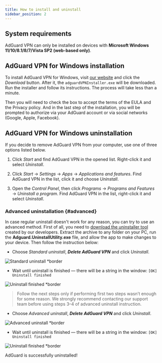 ```yaml
---
title: How to install and uninstall
sidebar_position: 2
---
```


## System requirements

AdGuard VPN can only be installed on devices with **Microsoft Windows 11/10/8.1/8/7/Vista SP2 (web-based only)**.

## AdGuard VPN for Windows installation

To install AdGuard VPN for Windows, visit [our website](https://adguard-vpn.com/welcome.html) and click the *Download* button. After it, the `adguardVPNInstaller.exe` will be downloaded. Run the installer and follow its instructions. The process will take less than a minute.

Then you will need to check the box to accept the terms of the EULA and the Privacy policy. And in the last step of the installation, you will be prompted to authorize via your AdGuard account or via social networks (Google, Apple, Facebook).

## AdGuard VPN for Windows uninstallation

If you decide to remove AdGuard VPN from your computer, use one of three options listed below.

1. Click *Start* and find AdGuard VPN in the opened list. Right-click it and select *Uninstall*.

2. Click *Start* → *Settings* → *Apps* → *Applications and features*. Find AdGuard VPN in the list, click it and choose *Uninstall*.

3. Open the *Control Panel*, then click *Programs* → *Programs and Features* → *Uninstall a program*. Find AdGuard VPN in the list, right-click it and select *Uninstall*.

### Advanced uninstallation {#advanced}

In case regular uninstall doesn't work for any reason, you can try to use an advanced method. First of all, you need to [download the uninstaller tool](https://cdn.adtidy.org/distr/windows/Uninstall_Utility.zip) created by our developers. Extract the archive to any folder on your PC, run the **Adguard.UninstallUtility.exe** file, and allow the app to make changes to your device. Then follow the instruction below:

* Choose *Standard uninstall*, ***Delete AdGuard VPN*** and click *Uninstall*.

![Standard uninstall *border](https://cdn.adguardvpn.com/content/kb/ad_blocker/windows/installation/standard-uninstall.png)

* Wait until uninstall is finished — there will be a string in the window: `[OK] Uninstall finished`

![Uninstall finished *border](https://cdn.adguardvpn.com/content/kb/ad_blocker/windows/installation/standard-uninstall-2.png)

> Follow the next steps only if performing first two steps wasn’t enough for some reason. We strongly recommend contacting our support team before using steps 3–4 of advanced uninstall instruction.

* Choose *Advanced uninstall*, ***Delete AdGuard VPN*** and click *Uninstall*.

![Advanced uninstall *border](https://cdn.adguardvpn.com/content/kb/ad_blocker/windows/installation/advanced-uninstall.png)

* Wait until uninstall is finished — there will be a string in the window: `[OK] Uninstall finished`

![Uninstall finished *border](https://cdn.adguardvpn.com/content/kb/ad_blocker/windows/installation/advanced-uninstall-2.png)

AdGuard is successfully uninstalled!
